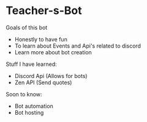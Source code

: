 # Teacher-s-Bot

Goals of this bot
- Honestly to have fun
- To learn about Events and Api's related to discord
- Learn more about bot creation

Stuff I have learned:
- Discord Api (Allows for bots)
- Zen API (Send quotes)


Soon to know:
- Bot automation
- Bot hosting